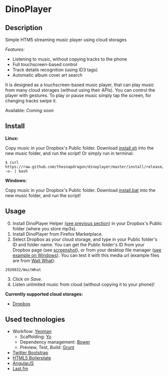 # DinoPlayer

## Description

Simple HTM5 streaming music player using cloud storages

*Features:*

* Listening to music, without copying tracks to the phone
* Full touchscreen-based control
* Track details recognition (using ID3 tags)
* Automatic album cover art search

It is designed as a touchscreen-based music player, that can play music from many cloud storages (without using their APIs). You can control the player with gestures. To play or pause music simply tap the screen, for changing tracks swipe it.

Available: *Coming soon*

## Install

**Linux:**

Copy music in your Dropbox's Public folder. Download [install.sh](https://raw.github.com/thesnapdragon/dinoplayer/master/install/release/linux/install.sh) into the new music folder, and run the script! Or simply run in terminal:

~~~ {.bash}
$ curl https://raw.github.com/thesnapdragon/dinoplayer/master/install/release/linux/install.sh -o- | bash
~~~

**Windows:**

Copy music in your Dropbox's Public folder. Download [install.bat](https://raw.github.com/thesnapdragon/dinoplayer/master/install/release/win/install.bat) into the new music folder, and run the script!

## Usage

0. Install DinoPlayer Helper ([see previous section](#install)) in your Dropbox's Public folder (where you store mp3s).
1. Install DinoPlayer from Firefox Marketplace.
2. Select Dropbox as your cloud storage, and type in your Public folder's ID and folder name. You can get the Public folder's ID from your Dropbox page (see [screenshot](https://github.com/thesnapdragon/dinoplayer/blob/master/screenshots/screen4.png)), or from your desktop file manager ([see example on Windows](https://github.com/thesnapdragon/dinoplayer/blob/master/screenshots/screen5.png)). You can test it with this media url (example files are from [Wait What](https://soundcloud.com/wait-what/sets/the-notorious-xx)):

~~~
2920832/WaitWhat
~~~

3. Click on *Save*.
4. Listen unlimited music from cloud (without copying it to your phone)!

**Currently supported cloud storages:**

* [Dropbox](https://www.dropbox.com/)

## Used technologies

* Workflow: [Yeoman](http://yeoman.io/)
	- Scaffolding: [Yo](https://github.com/yeoman/yo)
	- Dependency management: [Bower](http://bower.io/)
	- Preview, Test, Build: [Grunt](http://gruntjs.com/)
* [Twitter Bootstrap](http://getbootstrap.com/2.3.2/)
* [HTML5 Boilerplate](http://html5boilerplate.com/)
* [AngularJS](http://angularjs.org/)
* [Last.fm](http://www.last.fm)